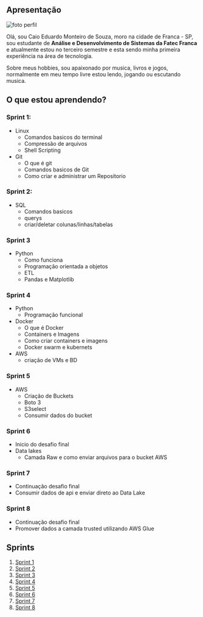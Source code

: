 ## Apresentação

![foto perfil](https://avatars.githubusercontent.com/u/26350650?v=4)

Olá, sou Caio Eduardo Monteiro de Souza, moro na cidade de Franca - SP, sou estudante de **Análise e Desenvolvimento de Sistemas da Fatec Franca** e atualmente estou no terceiro semestre e esta sendo minha primeira experiência na área de tecnologia.

Sobre meus hobbies, sou apaixonado por musica, livros e jogos, normalmente em meu tempo livre estou lendo, jogando ou escutando musica.

## O que estou aprendendo?
### Sprint 1:
* Linux
    * Comandos basicos do terminal
    * Compressão de arquivos
    * Shell Scripting
* Git
    * O que é git
    * Comandos basicos de Git
    * Como criar e administrar um Repositorio

### Sprint 2:
* SQL
    * Comandos basicos 
    * querys
    * criar/deletar colunas/linhas/tabelas

### Sprint 3
* Python
    * Como funciona
    * Programação orientada a objetos
    * ETL
    * Pandas e Matplotlib

### Sprint 4
* Python
    * Programação funcional
* Docker
    * O que é Docker
    * Containers e Imagens
    * Como criar containers e imagens
    * Docker swarm e kubernets
* AWS
    * criação de VMs e BD

### Sprint 5

* AWS
    * Criação de Buckets
    * Boto 3
    * S3select
    * Consumir dados do bucket

### Sprint 6 

* Inicio do desafio final
* Data lakes
    * Camada Raw e como enviar arquivos para o bucket AWS

### Sprint 7

* Continuação desafio final
* Consumir dados de api e enviar direto ao Data Lake

### Sprint 8

* Continuação desafio final
* Promover dados a camada trusted utilizando AWS Glue

## Sprints 

1. [Sprint 1](Sprint%201/README.md)
2. [Sprint 2](Sprint%202/README.md)
3. [Sprint 3](Sprint%203/README.md)
4. [Sprint 4](Sprint%204/README.md)
5. [Sprint 5](Sprint%205/README.md)
6. [Sprint 6](/Sprint%206/README.md)
7. [Sprint 7](/Sprint%207/README.md)
8. [Sprint 8](/Sprint%208/README.md)
